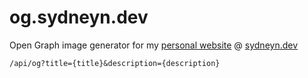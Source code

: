# og.sydneyn.dev

Open Graph image generator for my [personal website](https://github.com/cecelot/forest) @ [sydneyn.dev](https://sydneyn.dev)

`/api/og?title={title}&description={description}`
